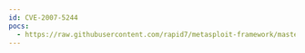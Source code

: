 ```yaml
---
id: CVE-2007-5244
pocs:
  - https://raw.githubusercontent.com/rapid7/metasploit-framework/master/modules/exploits/linux/misc/ib_open_marker_file.rb
---
```

